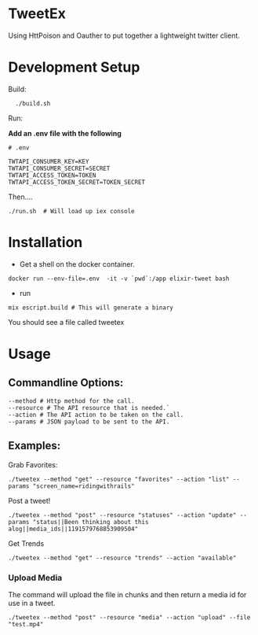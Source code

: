 # TweetEx

Using HttPoison and Oauther to put together a lightweight twitter client.  

# Development Setup
Build:
```
  ./build.sh
```

Run:

**Add an .env file with the following**

```
# .env

TWTAPI_CONSUMER_KEY=KEY
TWTAPI_CONSUMER_SECRET=SECRET
TWTAPI_ACCESS_TOKEN=TOKEN
TWTAPI_ACCESS_TOKEN_SECRET=TOKEN_SECRET
```

Then....

```
./run.sh  # Will load up iex console
```

# Installation

* Get a shell on the docker container.
```
docker run --env-file=.env  -it -v `pwd`:/app elixir-tweet bash
```

* run 
```
mix escript.build # This will generate a binary
```

You should see a file called tweetex

# Usage

## Commandline Options:
```
--method # Http method for the call.
--resource # The API resource that is needed.`
--action # The API action to be taken on the call.
--params # JSON payload to be sent to the API.
```

## Examples:

Grab Favorites: 

```
./tweetex --method "get" --resource "favorites" --action "list" --params "screen_name=ridingwithrails"
```

Post a tweet!

```
./tweetex --method "post" --resource "statuses" --action "update" --params "status||Been thinking about this alog||media_ids||1191579768853909504"
```

Get Trends
```
./tweetex --method "get" --resource "trends" --action "available"

```

### Upload Media 

The command will upload the file in chunks and then return a media id for use in a tweet.

```
./tweetex --method "post" --resource "media" --action "upload" --file "test.mp4"
```


